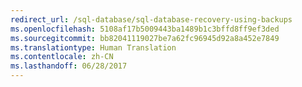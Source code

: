 ```yaml
---
redirect_url: /sql-database/sql-database-recovery-using-backups
ms.openlocfilehash: 5108af17b5009443ba1489b1c3bffd8ff9ef3ded
ms.sourcegitcommit: bb82041119027be7a62fc96945d92a8a452e7849
ms.translationtype: Human Translation
ms.contentlocale: zh-CN
ms.lasthandoff: 06/28/2017
---
```


